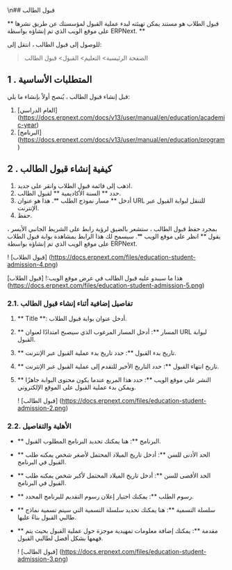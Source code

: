 \n## قبول الطالب

** قبول الطلاب هو مستند يمكن تهيئته لبدء عملية القبول لمؤسستك عن طريق نشرها على موقع الويب الذي تم إنشاؤه بواسطة ERPNext. **

للوصول إلى قبول الطالب ، انتقل إلى:

> الصفحة الرئيسية> التعليم> القبول> قبول الطالب

## 1 \. المتطلبات الأساسية

قبل إنشاء قبول الطالب ، يُنصح أولاً بإنشاء ما يلي:

1. [العام الدراسي] (https://docs.erpnext.com/docs/v13/user/manual/en/education/academic-year)
2. [البرنامج] (https://docs.erpnext.com/docs/v13/user/manual/en/education/program)

## 2 \. كيفية إنشاء قبول الطالب

1. اذهب إلى قائمة قبول الطلاب وانقر على جديد.
2. حدد ** السنة الأكاديمية ** لقبول الطالب.
3. أدخل ** مسار نموذج الطلب **. هذا هو عنوان URL للتنقل لبوابة القبول عبر الإنترنت.
4. حفظ.

بمجرد حفظ قبول الطالب ، ستشعر بالضيق لرؤية رابط على الشريط الجانبي الأيسر ، يقول ** انظر على موقع الويب **. سيسمح لك هذا الرابط بمشاهدة بوابة قبول الطلاب على موقع الويب الذي تم إنشاؤه بواسطة ERPNext.

! [قبول الطلاب] (https://docs.erpnext.com/files/education-student-admission-4.png)

هذا ما سيبدو عليه قبول الطالب في عرض موقع الويب:! [قبول الطلاب] (https://docs.erpnext.com/files/education-student-admission-5.png)

### 2.1. تفاصيل إضافية أثناء إنشاء قبول الطالب

1. ** Title **: أدخل عنوان بوابة قبول الطلاب.
2. ** المسار **: أدخل المسار المرغوب الذي سيصبح امتدادًا لعنوان URL لبوابة القبول.
3. ** تاريخ بدء القبول **: حدد تاريخ بدء عملية القبول عبر الإنترنت.
4. ** تاريخ انتهاء القبول **: حدد التاريخ الأخير للتقدم إلى عملية القبول عبر الإنترنت.
5. ** النشر على موقع الويب **: حدد هذا المربع عندما يكون محتوى البوابة جاهزًا ويمكن بدء عملية القبول على الموقع الإلكتروني.
    
    ! [قبول الطالب] (https://docs.erpnext.com/files/education-student-admission-2.png)
    

### 2.2. الأهلية والتفاصيل

* ** البرنامج **: هنا يمكنك تحديد البرنامج المطلوب القبول.
* ** الحد الأدنى للسن **: أدخل تاريخ الميلاد المحتمل لأصغر شخص يمكنه طلب القبول في البرنامج.
* ** الحد الأقصى للسن **: أدخل تاريخ الميلاد المحتمل لأكبر شخص يمكنه طلب القبول في البرنامج.
* ** رسوم الطلب **: يمكنك اختيار إعلان رسوم التقديم للبرنامج المحدد.
* ** سلسلة التسمية **: هنا يمكنك تحديد سلسلة التسمية التي سيتم تسمية نماذج طالبي القبول بناءً عليها.
* ** مقدمة **: يمكنك إضافة معلومات تمهيدية موجزة حول عملية القبول بحيث يتم فهمها بشكل أفضل لطالبي القبول.
    
    ! [قبول الطالب] (https://docs.erpnext.com/files/education-student-admission-3.png)